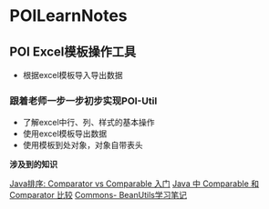 # POILearnNotes

## POI Excel模板操作工具  

* 根据excel模板导入导出数据


### 跟着老师一步一步初步实现POI-Util

* 了解excel中行、列、样式的基本操作
* 使用excel模板导出数据
* 使用模板到处对象，对象自带表头

**涉及到的知识**

[Java排序: Comparator vs Comparable 入门](http://fuxueliang.com/tech/2013/05/26/java-sorting-comparator-vs-comparable-tutorial/)
[Java 中 Comparable 和 Comparator 比较](http://www.cnblogs.com/skywang12345/p/3324788.html)
[Commons- BeanUtils学习笔记](http://www.cnblogs.com/zhangyi85/archive/2009/04/22/1441341.html)
